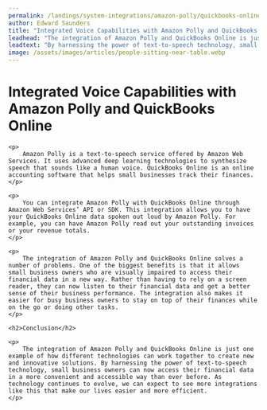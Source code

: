 ```yaml
---
permalink: /landings/system-integrations/amazon-polly/quickbooks-online
author: Edward Saunders
title: "Integrated Voice Capabilities with Amazon Polly and QuickBooks Online"
leadhead: "The integration of Amazon Polly and QuickBooks Online is just one example of how different technologies can work together to create new and innovative solutions"
leadtext: "By harnessing the power of text-to-speech technology, small business owners can now access their financial data in a more convenient and accessible way than ever before. As technology continues to evolve, we can expect to see more integrations like this that make our lives easier and more efficient."
image: /assets/images/articles/people-sitting-near-table.webp
---
```

<div class="arttext">	<h1>Integrated Voice Capabilities with Amazon Polly and QuickBooks Online</h1>
	
	<p>
		Amazon Polly is a text-to-speech service offered by Amazon Web Services. It uses advanced deep learning technologies to synthesize speech that sounds like a human voice. QuickBooks Online is an online accounting software that helps small businesses track their finances. 
	</p>

	<p>
		You can integrate Amazon Polly with QuickBooks Online through Amazon Web Services’ API or SDK. This integration allows you to have your QuickBooks Online data spoken out loud by Amazon Polly. For example, you can have Amazon Polly read out your outstanding invoices or your revenue totals. 
	</p>

	<p>
		The integration of Amazon Polly and QuickBooks Online solves a number of problems. One of the biggest benefits is that it allows small business owners who are visually impaired to access their financial data in a new way. Rather than having to rely on a screen reader, they can now listen to their financial data and get a better sense of their business performance. The integration also makes it easier for busy business owners to stay on top of their finances while on the go or doing other tasks. 
	</p>

	<h2>Conclusion</h2>

	<p>
		The integration of Amazon Polly and QuickBooks Online is just one example of how different technologies can work together to create new and innovative solutions. By harnessing the power of text-to-speech technology, small business owners can now access their financial data in a more convenient and accessible way than ever before. As technology continues to evolve, we can expect to see more integrations like this that make our lives easier and more efficient. 
	</p>
</div>